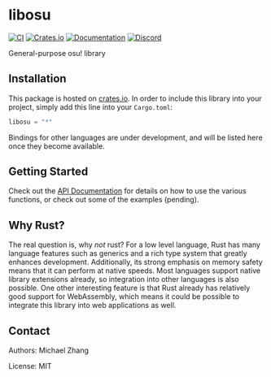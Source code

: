 libosu
======

[![CI](https://travis-ci.org/iptq/libosu.svg?branch=master)](https://travis-ci.org/iptq/libosu)
[![Crates.io](https://img.shields.io/crates/d/libosu.svg)](https://crates.io/crates/libosu)
[![Documentation](https://docs.rs/libosu/badge.svg)](https://docs.rs/libosu)
[![Discord](https://img.shields.io/discord/419098645783379978.svg)](https://discord.gg/MpXXvsD)


General-purpose osu! library

Installation
------------

This package is hosted on [crates.io](https://crates.io). In order to include this library into your project, simply add this line into your `Cargo.toml`:

```rust
libosu = "*"
```

Bindings for other languages are under development, and will be listed here once they become available.

Getting Started
---------------

Check out the [API Documentation](https://docs.rs/libosu) for details on how to use the various functions, or check out some of the examples (pending).

Why Rust?
---------

The real question is, why _not_ rust? For a low level language, Rust has many language features such as generics and a rich type system that greatly enhances development. Additionally, its strong emphasis on memory safety means that it can perform at native speeds. Most languages support native library extensions already, so integration into other languages is also possible. One other interesting feature is that Rust already has relatively good support for WebAssembly, which means it could be possible to integrate this library into web applications as well.

Contact
-------

Authors: Michael Zhang

License: MIT
